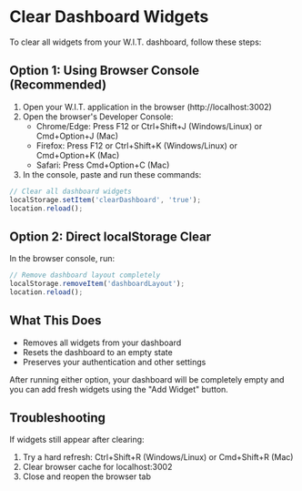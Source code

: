 # Clear Dashboard Widgets

To clear all widgets from your W.I.T. dashboard, follow these steps:

## Option 1: Using Browser Console (Recommended)

1. Open your W.I.T. application in the browser (http://localhost:3002)
2. Open the browser's Developer Console:
   - Chrome/Edge: Press F12 or Ctrl+Shift+J (Windows/Linux) or Cmd+Option+J (Mac)
   - Firefox: Press F12 or Ctrl+Shift+K (Windows/Linux) or Cmd+Option+K (Mac)
   - Safari: Press Cmd+Option+C (Mac)
3. In the console, paste and run these commands:

```javascript
// Clear all dashboard widgets
localStorage.setItem('clearDashboard', 'true');
location.reload();
```

## Option 2: Direct localStorage Clear

In the browser console, run:

```javascript
// Remove dashboard layout completely
localStorage.removeItem('dashboardLayout');
location.reload();
```

## What This Does

- Removes all widgets from your dashboard
- Resets the dashboard to an empty state
- Preserves your authentication and other settings

After running either option, your dashboard will be completely empty and you can add fresh widgets using the "Add Widget" button.

## Troubleshooting

If widgets still appear after clearing:
1. Try a hard refresh: Ctrl+Shift+R (Windows/Linux) or Cmd+Shift+R (Mac)
2. Clear browser cache for localhost:3002
3. Close and reopen the browser tab